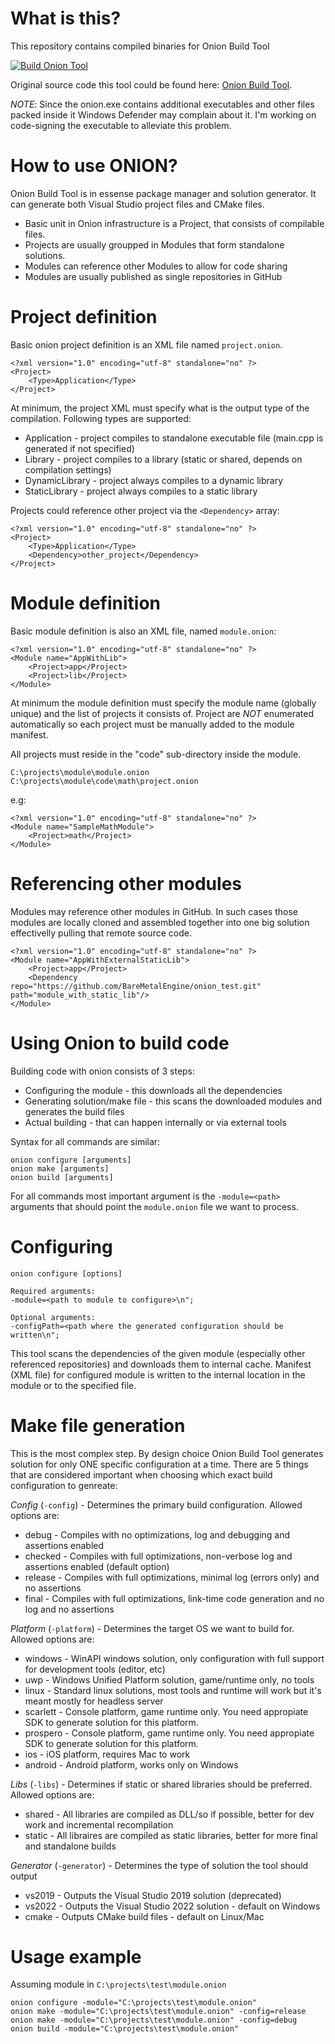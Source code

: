 # What is this?
This repository contains compiled binaries for Onion Build Tool

[![Build Onion Tool](https://github.com/BareMetalEngine/onion_tool/actions/workflows/push.yml/badge.svg?branch=main)](https://github.com/BareMetalEngine/onion_tool/actions/workflows/push.yml)

Original source code this tool could be found here: [Onion Build Tool](https://github.com/BareMetalEngine/onion_tool/).

*NOTE*: Since the onion.exe contains additional executables and other files packed inside it Windows Defender may complain about it. I'm working on code-signing the executable to alleviate this problem.

# How to use ONION?

Onion Build Tool is in essense package manager and solution generator. It can generate both Visual Studio project files and CMake files.

* Basic unit in Onion infrastructure is a Project, that consists of compilable files. 
* Projects are usually groupped in Modules that form standalone solutions.
* Modules can reference other Modules to allow for code sharing
* Modules are usually published as single repositories in GitHub

# Project definition

Basic onion project definition is an XML file named `project.onion`. 

```
<?xml version="1.0" encoding="utf-8" standalone="no" ?>
<Project>
	<Type>Application</Type>
</Project>
```

At minimum, the project XML must specify what is the output type of the compilation. Following types are supported:

* Application - project compiles to standalone executable file (main.cpp is generated if not specified)
* Library - project compiles to a library (static or shared, depends on compilation settings)
* DynamicLibrary - project always compiles to a dynamic library 
* StaticLibrary - project always compiles to a static library

Projects could reference other project via the `<Dependency>` array:

```
<?xml version="1.0" encoding="utf-8" standalone="no" ?>
<Project>
	<Type>Application</Type>
	<Dependency>other_project</Dependency>
</Project>
```

# Module definition

Basic module definition is also an XML file, named `module.onion`:

```
<?xml version="1.0" encoding="utf-8" standalone="no" ?>
<Module name="AppWithLib">
	<Project>app</Project>
	<Project>lib</Project>
</Module>
```

At minimum the module definition must specify the module name (globally unique) and the list of projects it consists of. Project are *NOT* enumerated automatically so each project must be manually added to the module manifest.

All projects must reside in the "code" sub-directory inside the module.

```
C:\projects\module\module.onion
C:\projects\module\code\math\project.onion
```

e.g:

```
<?xml version="1.0" encoding="utf-8" standalone="no" ?>
<Module name="SampleMathModule">
	<Project>math</Project>
</Module>
```

# Referencing other modules

Modules may reference other modules in GitHub. In such cases those modules are locally cloned and assembled together into one big solution effectivelly pulling that remote source code.

```
<?xml version="1.0" encoding="utf-8" standalone="no" ?>
<Module name="AppWithExternalStaticLib">
	<Project>app</Project>
	<Dependency repo="https://github.com/BareMetalEngine/onion_test.git" path="module_with_static_lib"/>	
</Module>
```

# Using Onion to build code

Building code with onion consists of 3 steps:
* Configuring the module - this downloads all the dependencies
* Generating solution/make file - this scans the downloaded modules and generates the build files
* Actual building - that can happen internally or via external tools

Syntax for all commands are similar:
```
onion configure [arguments]
onion make [arguments]
onion build [arguments]
```

For all commands most important argument is the `-module=<path>` arguments that should point the `module.onion` file we want to process.

# Configuring

```
onion configure [options]

Required arguments:
-module=<path to module to configure>\n";

Optional arguments:
-configPath=<path where the generated configuration should be written\n";
```

This tool scans the dependencies of the given module (especially other referenced repositories) and downloads them to internal cache. Manifest (XML file) for configured module is written to the internal location in the module or to the specified file.

# Make file generation

This is the most complex step. By design choice Onion Build Tool generates solution for only ONE specific configuration at a time. There are 5 things that are considered important when choosing which exact build configuration to genreate:

*Config* (`-config`) - Determines the primary build configuration. Allowed options are:
 * debug - Compiles with no optimizations, log and debugging and assertions enabled
 * checked - Compiles with full optimizations, non-verbose log and assertions enabled (default option)
 * release - Compiles with full optimizations, minimal log (errors only) and no assertions
 * final - Compiles with full optimizations, link-time code generation and no log and no assertions

*Platform* (`-platform`) - Determines the target OS we want to build for. Allowed options are:
 * windows - WinAPI windows solution, only configuration with full support for development tools (editor, etc)
 * uwp - Windows Unified Platform solution, game/runtime only, no tools
 * linux - Standard linux solutions, most tools and runtime will work but it's meant mostly for headless server
 * scarlett - Console platform, game runtime only. You need appropiate SDK to generate solution for this platform.
 * prospero - Console platform, game runtime only. You need appropiate SDK to generate solution for this platform.
 * ios - iOS platform, requires Mac to work
 * android - Android platform, works only on Windows

*Libs* (`-libs`) - Determines if static or shared libraries should be preferred. Allowed options are:
 * shared - All libraries are compiled as DLL/so if possible, better for dev work and incremental recompilation
 * static - All libraires are compiled as static libraries, better for more final and standalone builds 

*Generator* (`-generator`) - Determines the type of solution the tool should output
 * vs2019 - Outputs the Visual Studio 2019 solution (deprecated)
 * vs2022 - Outputs the Visual Studio 2022 solution - default on Windows
 * cmake - Outputs CMake build files - default on Linux/Mac

# Usage example

Assuming module in `C:\projects\test\module.onion`

```
onion configure -module="C:\projects\test\module.onion"
onion make -module="C:\projects\test\module.onion" -config=release
onion make -module="C:\projects\test\module.onion" -config=debug
onion build -module="C:\projects\test\module.onion"
```

